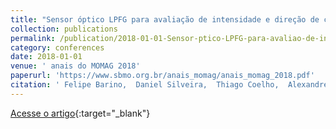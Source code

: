 ```yaml
---
title: "Sensor óptico LPFG para avaliação de intensidade e direção de campo magnético"
collection: publications
permalink: /publication/2018-01-01-Sensor-ptico-LPFG-para-avaliao-de-intensidade-e-direo-de-campo-magntico
category: conferences
date: 2018-01-01
venue: ' anais do MOMAG 2018'
paperurl: 'https://www.sbmo.org.br/anais_momag/anais_momag_2018.pdf'
citation: ' Felipe Barino,  Daniel Silveira,  Thiago Coelho,  Alexandre Santos, &quot;Sensor óptico LPFG para avaliação de intensidade e direção de campo magnético.&quot;  anais do MOMAG 2018, 2018.'
---
```

[Acesse o artigo](https://www.sbmo.org.br/anais_momag/anais_momag_2018.pdf){:target="_blank"}
